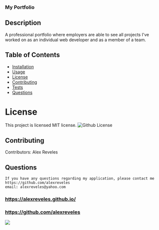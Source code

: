 
  ### My Portfolio 
  
  ## Description
  A professional portfolio where employers are able to see all projects I've worked on as an individual web developer and as a member of a team.


  ##  Table of Contents
  * [Installation](#installation)
  * [Usage](#usage)
  * [License](#License)
  * [Contributing](#contributing)
  * [Tests](#Tests)
  * [Questions](#questions)
  
  # License
  This project is  licensed MIT license.
  ![Github License](https://img.shields.io/badge/license-MIT-red.svg)

  ## Contributing
  Contributors: Alex Reveles

  
  ## Questions
    If you have any questions regarding my application, please contact me https://github.com/alexreveles
    email: alexreveles@yahoo.com

### https://alexreveles.github.io/
### https://github.com/alexreveles


![](./images/gif.gif)
